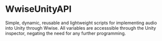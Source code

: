 # WwiseUnityAPI
Simple, dynamic, reusable and lightweight scripts for implementing audio into Unity through Wwise. All variables are accesssible through the Unity inspector, negating the  need for any further programming.
